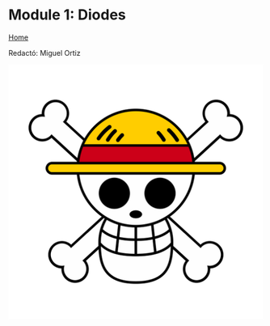 # Module 1: Diodes

[Home](../README.md)

Redactó: Miguel Ortiz





![Simulación 1](./images/simulation_1.png)


